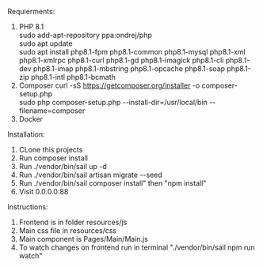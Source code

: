 Requierments:
1. PHP 8.1 \
   sudo add-apt-repository ppa:ondrej/php \
   sudo apt update \
   sudo apt install php8.1-fpm php8.1-common php8.1-mysql php8.1-xml php8.1-xmlrpc php8.1-curl php8.1-gd php8.1-imagick php8.1-cli php8.1-dev php8.1-imap    php8.1-mbstring php8.1-opcache php8.1-soap php8.1-zip php8.1-intl php8.1-bcmath
3. Composer
   curl -sS https://getcomposer.org/installer -o composer-setup.php \
   sudo php composer-setup.php --install-dir=/usr/local/bin --filename=composer
5. Docker

Installation:
1. CLone this projects
2. Run composer install
3. Run ./vendor/bin/sail up -d
4. Run ./vendor/bin/sail artisan migrate --seed
5. Run ./vendor/bin/sail composer install" then "npm install"
6. Visit 0.0.0.0:88
 
Instructions:

1. Frontend is in folder resources/js
2. Main css file in resources/css
3. Main component is Pages/Main/Main.js
4. To watch changes on frontend run in terminal "./vendor/bin/sail npm run watch"


